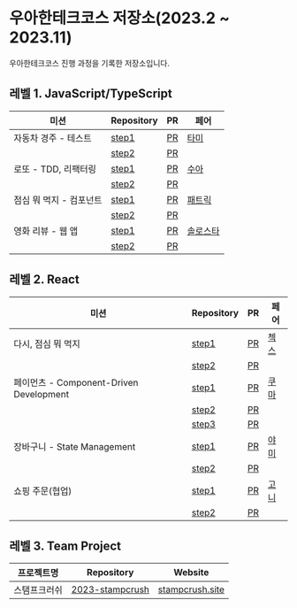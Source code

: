 # 우아한테크코스 저장소(2023.2 ~ 2023.11)

우아한테크코스 진행 과정을 기록한 저장소입니다.

## 레벨 1. JavaScript/TypeScript

| 미션                    | Repository                                                                    | PR                                                                   | 페어                                     |
| ----------------------- | ----------------------------------------------------------------------------- | -------------------------------------------------------------------- | ---------------------------------------- |
| 자동차 경주 - 테스트    | [step1](https://github.com/regularPark/javascript-racingcar/tree/regularpark) | [PR](https://github.com/woowacourse/javascript-racingcar/pull/173)   | [타미](https://github.com/xodms0309)     |
|                         | [step2](https://github.com/regularPark/javascript-racingcar/tree/step2)       | [PR](https://github.com/woowacourse/javascript-racingcar/pull/212)   |                                          |
| 로또 - TDD, 리팩터링    | [step1](https://github.com/regularPark/javascript-lotto/tree/step1)           | [PR](https://github.com/woowacourse/javascript-lotto/pull/168)       | [수아](https://github.com/chsua)         |
|                         | [step2](https://github.com/regularPark/javascript-lotto/tree/step2)           | [PR](https://github.com/woowacourse/javascript-lotto/pull/235)       |                                          |
| 점심 뭐 먹지 - 컴포넌트 | [step1](https://github.com/regularPark/javascript-lunch/tree/step1)           | [PR](https://github.com/woowacourse/javascript-lunch/pull/27)        | [패트릭](https://github.com/GC-Park)     |
|                         | [step2](https://github.com/regularPark/javascript-lunch)                      | [PR](https://github.com/woowacourse/javascript-lunch/pull/70)        |                                          |
| 영화 리뷰 - 웹 앱       | [step1](https://github.com/regularPark/javascript-movie-review/tree/step1)    | [PR](https://github.com/woowacourse/javascript-movie-review/pull/24) | [솔로스타](https://github.com/solo5star) |
|                         | [step2](https://github.com/regularPark/javascript-movie-review/tree/step2)    | [PR](https://github.com/woowacourse/javascript-movie-review/pull/64) |                                          |

## 레벨 2. React

| 미션                                    | Repository                                                                  | PR                                                                     | 페어                                    |
| --------------------------------------- | --------------------------------------------------------------------------- | ---------------------------------------------------------------------- | --------------------------------------- |
| 다시, 점심 뭐 먹지                      | [step1](https://github.com/regularPark/react-lunch/tree/step1)              | [PR](https://github.com/woowacourse/react-lunch/pull/26)               | [첵스](https://github.com/HyeryongChoi) |
|                                         | [step2](https://github.com/regularPark/react-lunch/tree/step2)              | [PR](https://github.com/woowacourse/react-lunch/pull/55)               |                                         |
| 페이먼츠 - Component-Driven Development | [step1](https://github.com/regularPark/react-payments/tree/step1)           | [PR](https://github.com/woowacourse/react-payments/pull/226)           | [쿠마](https://github.com/yogjin)       |
|                                         | [step2](https://github.com/regularPark/react-payments/tree/step2)           | [PR](https://github.com/woowacourse/react-payments/pull/256)           |                                         |
|                                         | [step3](https://github.com/regularPark/react-payments/tree/step3)           | [PR](https://github.com/woowacourse/react-payments/pull/288)           |                                         |
| 장바구니 - State Management             | [step1](https://github.com/regularPark/react-shopping-cart/tree/step1)      | [PR](https://github.com/woowacourse/react-shopping-cart/pull/179)      | [야미](https://github.com/feb-dain)     |
|                                         | [step2](https://github.com/regularPark/react-shopping-cart/tree/step2)      | [PR](https://github.com/woowacourse/react-shopping-cart/pull/219)      |                                         |
| 쇼핑 주문(협업)                         | [step1](https://github.com/regularPark/react-shopping-cart-prod/tree/step1) | [PR](https://github.com/woowacourse/react-shopping-cart-prod/pull/94)  | [고니](https://github.com/jeongwusi)    |
|                                         | [step2](https://github.com/regularPark/react-shopping-cart-prod/tree/step2) | [PR](https://github.com/woowacourse/react-shopping-cart-prod/pull/166) |                                         |

## 레벨 3. Team Project

| 프로젝트명   | Repository                                                               | Website                                         |
| ------------ | ------------------------------------------------------------------------ | ----------------------------------------------- |
| 스탬프크러쉬 | [2023-stampcrush](https://github.com/woowacourse-teams/2023-stamp-crush) | [stampcrush.site](https://www.stampcrush.site/) |
